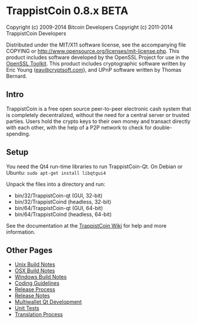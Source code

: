 TrappistCoin 0.8.x BETA
====================

Copyright (c) 2009-2014 Bitcoin Developers
Copyright (c) 2011-2014 TrappistCoin Developers

Distributed under the MIT/X11 software license, see the accompanying
file COPYING or http://www.opensource.org/licenses/mit-license.php.
This product includes software developed by the OpenSSL Project for use in the [OpenSSL Toolkit](http://www.openssl.org/). This product includes
cryptographic software written by Eric Young ([eay@cryptsoft.com](mailto:eay@cryptsoft.com)), and UPnP software written by Thomas Bernard.


Intro
---------------------
TrappistCoin is a free open source peer-to-peer electronic cash system that is
completely decentralized, without the need for a central server or trusted
parties.  Users hold the crypto keys to their own money and transact directly
with each other, with the help of a P2P network to check for double-spending.


Setup
---------------------
You need the Qt4 run-time libraries to run TrappistCoin-Qt. On Debian or Ubuntu:
	`sudo apt-get install libqtgui4`

Unpack the files into a directory and run:

- bin/32/TrappistCoin-qt (GUI, 32-bit)
- bin/32/TrappistCoind (headless, 32-bit)
- bin/64/TrappistCoin-qt (GUI, 64-bit)
- bin/64/TrappistCoind (headless, 64-bit)

See the documentation at the [TrappistCoin Wiki](http://TrappistCoin.info)
for help and more information.


Other Pages
---------------------
- [Unix Build Notes](build-unix.md)
- [OSX Build Notes](build-osx.md)
- [Windows Build Notes](build-msw.md)
- [Coding Guidelines](coding.md)
- [Release Process](release-process.md)
- [Release Notes](release-notes.md)
- [Multiwallet Qt Development](multiwallet-qt.md)
- [Unit Tests](unit-tests.md)
- [Translation Process](translation_process.md)
